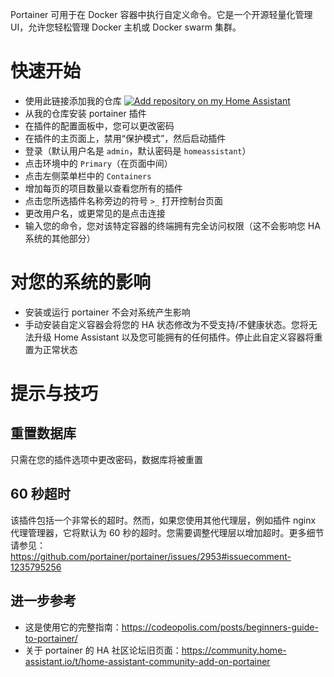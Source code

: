Portainer 可用于在 Docker 容器中执行自定义命令。它是一个开源轻量化管理 UI，允许您轻松管理 Docker 主机或 Docker swarm 集群。

# 快速开始
- 使用此链接添加我的仓库
[![Add repository on my Home Assistant][repository-badge]][repository-url]
- 从我的仓库安装 portainer 插件
- 在插件的配置面板中，您可以更改密码
- 在插件的主页面上，禁用“保护模式”，然后启动插件
- 登录（默认用户名是 `admin`，默认密码是 `homeassistant`）
- 点击环境中的 `Primary`（在页面中间）
- 点击左侧菜单栏中的 `Containers`
- 增加每页的项目数量以查看您所有的插件
- 点击您所选插件名称旁边的符号 `>_` 打开控制台页面
- 更改用户名，或更常见的是点击连接
- 输入您的命令，您对该特定容器的终端拥有完全访问权限（这不会影响您 HA 系统的其他部分）

# 对您的系统的影响
- 安装或运行 portainer 不会对系统产生影响
- 手动安装自定义容器会将您的 HA 状态修改为不受支持/不健康状态。您将无法升级 Home Assistant 以及您可能拥有的任何插件。停止此自定义容器将重置为正常状态

# 提示与技巧

## 重置数据库
只需在您的插件选项中更改密码，数据库将被重置

## 60 秒超时
该插件包括一个非常长的超时。然而，如果您使用其他代理层，例如插件 nginx 代理管理器，它将默认为 60 秒的超时。您需要调整代理层以增加超时。更多细节请参见： https://github.com/portainer/portainer/issues/2953#issuecomment-1235795256

## 进一步参考
- 这是使用它的完整指南：https://codeopolis.com/posts/beginners-guide-to-portainer/
- 关于 portainer 的 HA 社区论坛旧页面：https://community.home-assistant.io/t/home-assistant-community-add-on-portainer

[repository-badge]: https://img.shields.io/badge/Add%20repository%20to%20my-Home%20Assistant-41BDF5?logo=home-assistant&style=for-the-badge
[repository-url]: https://my.home-assistant.io/redirect/supervisor_add_addon_repository/?repository_url=https%3A%2F%2Fgithub.com%2Falexbelgium%2Fhassio-addons